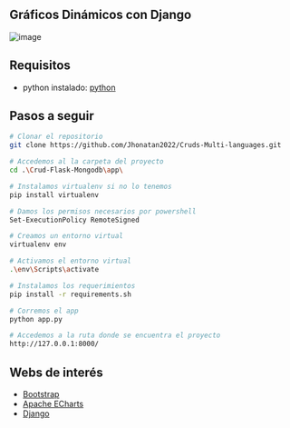 ## Gráficos Dinámicos con Django

![image](https://github.com/Jhonatan2022/Cruds-Multi-languages/assets/101368711/eb85a832-0bc2-473a-830a-c3917b75b8b7)

## Requisitos

- python instalado: [python](https://www.python.org/downloads/)

## Pasos a seguir

```sh
# Clonar el repositorio
git clone https://github.com/Jhonatan2022/Cruds-Multi-languages.git
```

```sh
# Accedemos al la carpeta del proyecto
cd .\Crud-Flask-Mongodb\app\
```

```sh
# Instalamos virtualenv si no lo tenemos
pip install virtualenv
```

```sh
# Damos los permisos necesarios por powershell
Set-ExecutionPolicy RemoteSigned
```

```sh
# Creamos un entorno virtual
virtualenv env
```

```sh
# Activamos el entorno virtual
.\env\Scripts\activate
```

```sh
# Instalamos los requerimientos
pip install -r requirements.sh
```

```sh
# Corremos el app
python app.py
```

```sh
# Accedemos a la ruta donde se encuentra el proyecto
http://127.0.0.1:8000/
```

## Webs de interés

- [Bootstrap](https://getbootstrap.com/)
- [Apache ECharts](https://echarts.apache.org/en/index.html)
- [Django](https://www.djangoproject.com/)
